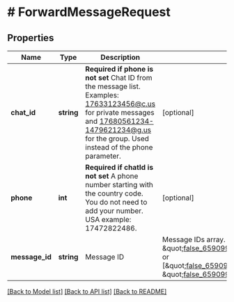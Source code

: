 # # ForwardMessageRequest

## Properties

Name | Type | Description | Notes
------------ | ------------- | ------------- | -------------
**chat_id** | **string** | **Required if phone is not set**  Chat ID from the message list. Examples: 17633123456@c.us for private messages and 17680561234-1479621234@g.us for the group. Used instead of the phone parameter. | [optional] 
**phone** | **int** | **Required if chatId is not set**  A phone number starting with the country code. You do not need to add your number.   USA example: 17472822486. | [optional] 
**message_id** | **string** | Message ID | Message IDs array. Example: \&quot;false_6590996758@c.us_3EB03104D2B84CEAD82F\&quot; or [\&quot;false_6590996758@c.us_3EB03104D2B84CEAD82F\&quot;, \&quot;false_6590996758@c.us_3EB03104D2B84CEAD82G\&quot;] | 

[[Back to Model list]](../../README.md#documentation-for-models) [[Back to API list]](../../README.md#documentation-for-api-endpoints) [[Back to README]](../../README.md)


